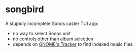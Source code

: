 # songbird

A stupidly incomplete Sonos caster TUI app:

- no way to select Sonos unit
- no controls other than album selection
- depends on [GNOME's Tracker](https://tracker.gnome.org/) to find indexed music files
